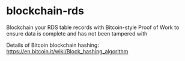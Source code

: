 # blockchain-rds
Blockchain your RDS table records with Bitcoin-style Proof of Work to ensure data is complete and has not been tampered with

Details of Bitcoin blockchain hashing: https://en.bitcoin.it/wiki/Block_hashing_algorithm
